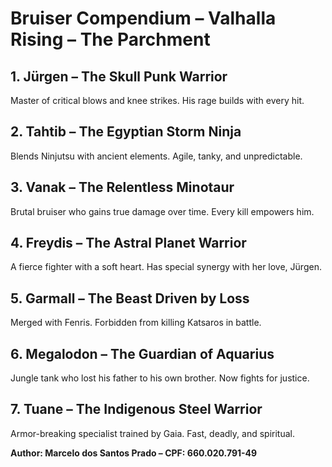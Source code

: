 # Bruiser Compendium – Valhalla Rising – The Parchment

## 1. Jürgen – The Skull Punk Warrior
Master of critical blows and knee strikes. His rage builds with every hit.

## 2. Tahtib – The Egyptian Storm Ninja
Blends Ninjutsu with ancient elements. Agile, tanky, and unpredictable.

## 3. Vanak – The Relentless Minotaur
Brutal bruiser who gains true damage over time. Every kill empowers him.

## 4. Freydis – The Astral Planet Warrior
A fierce fighter with a soft heart. Has special synergy with her love, Jürgen.

## 5. Garmall – The Beast Driven by Loss
Merged with Fenris. Forbidden from killing Katsaros in battle.

## 6. Megalodon – The Guardian of Aquarius
Jungle tank who lost his father to his own brother. Now fights for justice.

## 7. Tuane – The Indigenous Steel Warrior
Armor-breaking specialist trained by Gaia. Fast, deadly, and spiritual.

**Author: Marcelo dos Santos Prado – CPF: 660.020.791-49**
